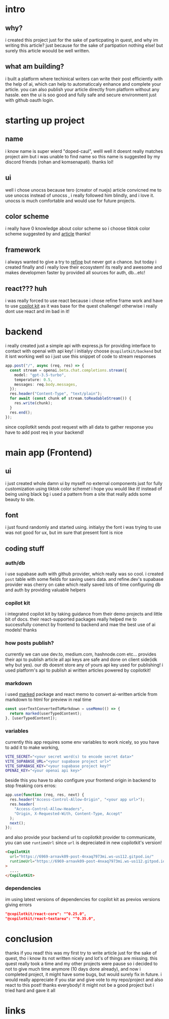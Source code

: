 # intro

## why?

i created this project just for the sake of particpating in quest, and why im writing this article? just because for the sake of partipation nothing else! but surely this article woould be well written.

## what am building?

i built a platform where techinical writers can write their post efficiently with the help of ai, which can help to automaticcaly enhance and complete your article. you can also publish your article directly from platform without any hassle. een the ui is soo good and fully safe and secure environment just with github oauth login.

# starting up project

## name

i know name is super wierd "doped-caul", welll well it doesnt really matches project aim but i was unable to find name so this name is suggested by my discord friends (rohan and komsenapati). thanks lol!

## ui

well i chose unocss because tero (creator of nuejs) article convicned me to use unocss instead of unocss , i really followed him blindly, and i love it. unocss is much comfortable and would use for future projects.

## color scheme

i really have 0 knowledge about color scheme so i choose tiktok color scheme suggested by and [article](https://designshack.net/articles/trends/best-website-color-schemes/) thanks!

## framework

i always wanted to give a try to [refine](https://refine.dev) but never got a chance. but today i created finally and i really love their ecosystem! its really and awesome and makes developmen faster by provided all sources for auth, db...etc!

## react??? huh

i was really forced to use react because i chose refine frame work and have to use [copilot kit](https//copilotkit.ai) as it was base for the quest challenge! otherwise i really dont use react and im bad in it!

# backend

i really created just a simple api with express.js for providing interface to contact with openai with api key! i initialyy choose `@copilotkit/backend` but it isnt working well so i just use this snippet of code to stream responses

```typescript
app.post("/", async (req, res) => {
  const stream = openai.beta.chat.completions.stream({
    model: "gpt-3.5-turbo",
    temperature: 0.5,
    messages: req.body.messages,
  });
  res.header("Content-Type", "text/plain");
  for await (const chunk of stream.toReadableStream()) {
    res.write(chunk);
  }
  res.end();
});
```

since copilotkit sends post request with all data to gather response you have to add post req in your backend!

# main app (Frontend)

## ui

i just created whole damn ui by myself no external components just for fully customization using tiktok color scheme! i hope you would like it!
instead of being using black bg i used a pattern from a site that really adds some beauty to site.

## font

i just found randomly and started using. initialyy the font i was trying to use was not good for ux, but im sure that present font is nice

## coding stuff

### auth/db

i use supabase auth with github provider, which really was so cool. i created `post` table with some fields for saving users data. and refine.dev's supabase provider was cherry on cake which really saved lots of time configuring db and auth by providing valuable helpers

### copilot kit

i integrated copilot kit by taking guidance from their demo projects and little bit of docs. their react-supported packages really helped me to successfully conenct by frontend to backend and mae the best use of ai models! thanks

### how posts publish?

currently we can use dev.to, medium.com, hashnode.com etc... provides their api to publish article
all api keys are safe and done on client side(idk why but yes). our db doesnt store any of yours api key used for publishing! i used platform's api to publish ai written articles powered by copilotkit!

### markdown

i used [marked](https://www.npmjs.com/package/marked) package and react memo to convert ai-written article from markdown to html for preview in real time

```typescript
const userTextConvertedToMarkdown = useMemo(() => {
  return marked(userTypedContent);
}, [userTypedContent]);
```

### variables

currently this app requires some env variables to work nicely, so you have to add it to make working,

```bash
VITE_SECRET="<your secret word(s) to encode secret data>"
VITE_SUPABASE_URL="<your supabase project url>"
VITE_SUPABASE_KEY="<your supabase project key?"
OPENAI_KEY="<your openai api key>"
```

beside this you have to also configure your frontend origin in backend to stop freaking cors erros:

```typescript
app.use(function (req, res, next) {
  res.header("Access-Control-Allow-Origin", "<your app url>");
  res.header(
    "Access-Control-Allow-Headers",
    "Origin, X-Requested-With, Content-Type, Accept"
  );
  next();
});
```

and also provide your backend url to copilotkit provider to communicate, you can use `runtimeUrl` since `url` is depreciated in new copilotkit's version!

```html
<CopilotKit
  url="https://6969-arnavk09-post-4nxaq7973mi.ws-us112.gitpod.io/"
  runtimeUrl="https://6969-arnavk09-post-4nxaq7973mi.ws-us112.gitpod.io/"
>
  ....
</CopilotKit>
```

### dependencies

im using latest versions of dependencies for copilot kit as previos versions giving errors

```json
"@copilotkit/react-core": "^0.25.0",
"@copilotkit/react-textarea": "^0.35.0",
```

# conclusion

thanks if you read! this was my first try to write article just for the sake of quest, tho i know its not written nicely and lot's of things are missing. this quest really took a time and my other projects were pause so i decided to not to give much time anymore (10 days done already), and now i completed project, it might have some bugs, but would surely fix in future.
i would really appreciate if you star and give vote to my repo/project and also react to this post!
thanks everybody! it might not be a good project but i tried hard and gave it all

# links
